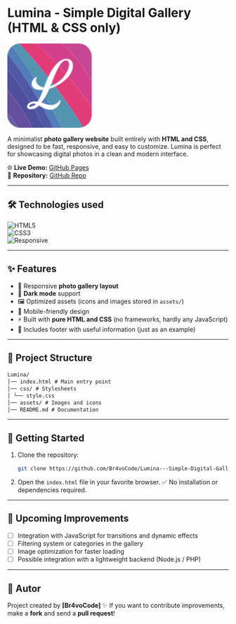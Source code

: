 # Lumina - Simple Digital Gallery (HTML & CSS only)

![Lumina Logo](assets/icons/android-chrome-192x192.png)

A minimalist **photo gallery website** built entirely with **HTML and CSS**, designed to be fast, responsive, and easy to customize. Lumina is perfect for showcasing digital photos in a clean and modern interface.

🌐 **Live Demo:** [GitHub Pages](https://br4vocode.github.io/Lumina---Simple-Digital-Gallery-in-HTML-and-CSS-only/)  
📂 **Repository:** [GitHub Repo](https://github.com/Br4voCode/Lumina---Simple-Digital-Gallery-in-HTML-and-CSS-only.git)

---

## 🛠️ Technologies used

![HTML5](https://img.shields.io/badge/HTML5-E34F26?style=for-the-badge&logo=html5&logoColor=white)  
![CSS3](https://img.shields.io/badge/CSS3-1572B6?style=for-the-badge&logo=css3&logoColor=white)  
![Responsive](https://img.shields.io/badge/Responsive-Design-4CAF50?style=for-the-badge&logo=googlechrome&logoColor=white)

---

## ✨ Features
- 📸 Responsive **photo gallery layout**
- 🌙 **Dark mode** support
- 🖼️ Optimized assets (icons and images stored in `assets/`)
- 📱 Mobile-friendly design
- ⚡ Built with **pure HTML and CSS** (no frameworks, hardly any JavaScript)
- 📑 Includes footer with useful information (just as an example)

---

## 📂 Project Structure

```
Lumina/
│── index.html # Main entry point
│── css/ # Stylesheets
│ └── style.css
│── assets/ # Images and icons
│── README.md # Documentation
```

---

## 🚀 Getting Started

1. Clone the repository:
   ```bash
   git clone https://github.com/Br4voCode/Lumina---Simple-Digital-Gallery-in-HTML-and-CSS-only.git
   ```

2. Open the `index.html` file in your favorite browser. 
✅ No installation or dependencies required.

---

## 📌 Upcoming Improvements

- [ ] Integration with JavaScript for transitions and dynamic effects
- [ ] Filtering system or categories in the gallery
- [ ] Image optimization for faster loading
- [ ] Possible integration with a lightweight backend (Node.js / PHP)

---

## 👤 Autor

Project created by **[Br4voCode]** ✨ 
If you want to contribute improvements, make a **fork** and send a **pull request**!
